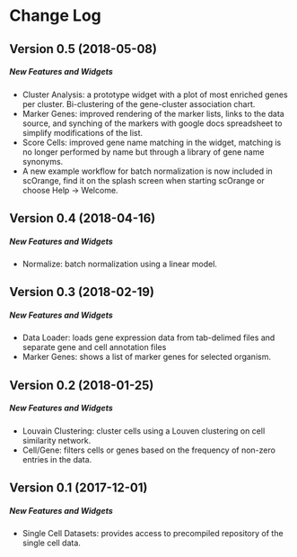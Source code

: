 Change Log
==========

Version 0.5 (2018-05-08)
------------------------
##### New Features and Widgets
* Cluster Analysis: a prototype widget with a plot of most enriched genes per cluster. Bi-clustering of the gene-cluster association chart.
* Marker Genes: improved rendering of the marker lists, links to the data source, and synching of the markers with google docs spreadsheet to simplify modifications of the list.
* Score Cells: improved gene name matching in the widget, matching is no longer performed by name but through a library of gene name synonyms.
* A new example workflow for batch normalization is now included in scOrange, find it on the splash screen when starting scOrange or choose Help -> Welcome.

Version 0.4 (2018-04-16)
------------------------
##### New Features and Widgets
 * Normalize: batch normalization using a linear model.

Version 0.3 (2018-02-19)
------------------------
##### New Features and Widgets
 * Data Loader: loads gene expression data from tab-delimed files and separate gene and cell annotation files
 * Marker Genes: shows a list of marker genes for selected organism.


Version 0.2 (2018-01-25)
------------------------
##### New Features and Widgets
 * Louvain Clustering: cluster cells using a Louven clustering on cell similarity network.
 * Cell/Gene: filters cells or genes based on the frequency of non-zero entries in the data.


Version 0.1 (2017-12-01)
------------------------
##### New Features and Widgets
 * Single Cell Datasets: provides access to precompiled repository of the single cell data.
